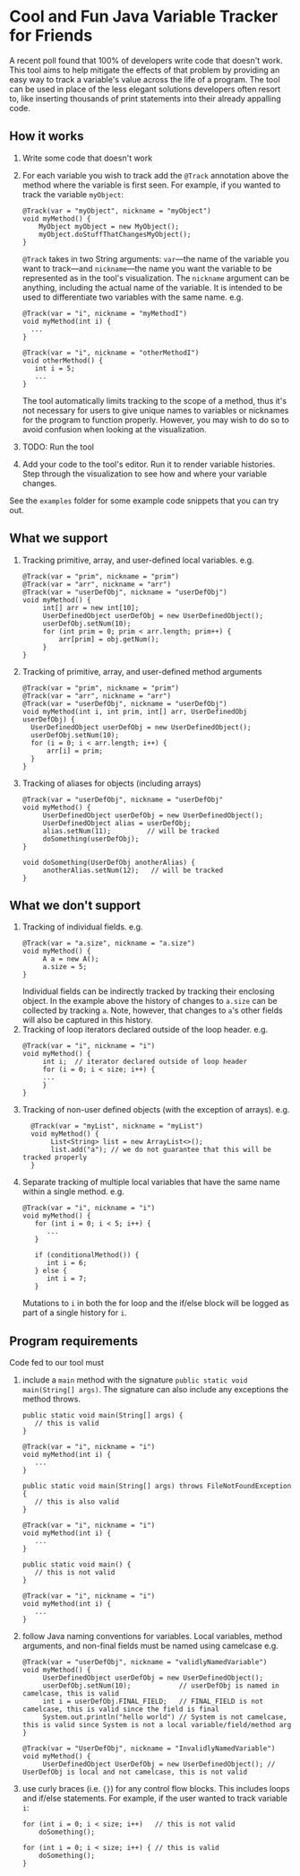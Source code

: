 # Cool and Fun Java Variable Tracker for Friends

A recent poll found that 100% of developers write code that doesn't work. This tool aims to help mitigate the effects of that problem by providing an easy way to track a variable's value across the life of a program. The tool can be used in place of the less elegant solutions developers often resort to, like inserting thousands of print statements into their already appalling code. 

## How it works
1. Write some code that doesn't work
2. For each variable you wish to track add the `@Track` annotation above the method where the variable is first seen. For example, if you wanted to track the variable `myObject`:
   ```aidl
   @Track(var = "myObject", nickname = "myObject")
   void myMethod() {
       MyObject myObject = new MyObject();
       myObject.doStuffThatChangesMyObject();
   }
   ```
   
   `@Track` takes in two String arguments: `var`—the name of the variable you want to track—and `nickname`—the name you want the variable to be represented as in the tool's visualization. The `nickname` argument can be anything, including the actual name of the variable. It is intended to be used to differentiate two variables with the same name. e.g.
      ```aidl
      @Track(var = "i", nickname = "myMethodI")
      void myMethod(int i) {
        ...
      }
   
      @Track(var = "i", nickname = "otherMethodI")
      void otherMethod() {
         int i = 5;
         ...
      }
      ```
      The tool automatically limits tracking to the scope of a method, thus it's not necessary for users to give unique names to variables or nicknames for the program to function properly. However, you may wish to do so to avoid confusion when looking at the visualization. 
3. TODO: Run the tool 
4. Add your code to the tool's editor. Run it to render variable histories. Step through the visualization to see how and where your variable changes.

See the `examples` folder for some example code snippets that you can try out.

## What we support
1. Tracking primitive, array, and user-defined local variables. e.g.
   ```aidl
   @Track(var = "prim", nickname = "prim")
   @Track(var = "arr", nickname = "arr")
   @Track(var = "userDefObj", nickname = "userDefObj")
   void myMethod() {
        int[] arr = new int[10];
        UserDefinedObject userDefObj = new UserDefinedObject();
        userDefObj.setNum(10);
        for (int prim = 0; prim < arr.length; prim++) {
            arr[prim] = obj.getNum();
        }
   }
   ```
2. Tracking of primitive, array, and user-defined method arguments 
      ```aidl
   @Track(var = "prim", nickname = "prim")
   @Track(var = "arr", nickname = "arr")
   @Track(var = "userDefObj", nickname = "userDefObj")
   void myMethod(int i, int prim, int[] arr, UserDefinedObj userDefObj) {
        UserDefinedObject userDefObj = new UserDefinedObject();
        userDefObj.setNum(10);
        for (i = 0; i < arr.length; i++) {
            arr[i] = prim;
        }
   }
   ```
3. Tracking of aliases for objects (including arrays)
   ```aidl
   @Track(var = "userDefObj", nickname = "userDefObj"
   void myMethod() {
        UserDefinedObject userDefObj = new UserDefinedObject();
        UserDefinedObject alias = userDefObj;
        alias.setNum(11);         // will be tracked
        doSomething(userDefObj);
   }
   
   void doSomething(UserDefObj anotherAlias) {
        anotherAlias.setNum(12);   // will be tracked
   }
   ```

## What we don't support
1. Tracking of individual fields. e.g. 
   ```aidl
   @Track(var = "a.size", nickname = "a.size")
   void myMethod() {
        A a = new A();
        a.size = 5;
   }
   ```
   Individual fields can be indirectly tracked by tracking their enclosing object. In the example above the history of changes to `a.size` can be collected by tracking `a`. Note, however, that changes to `a`'s other fields will also be captured in this history. 
2. Tracking of loop iterators declared outside of the loop header. e.g.
   ```aidl
   @Track(var = "i", nickname = "i")
   void myMethod() {
        int i;  // iterator declared outside of loop header
        for (i = 0; i < size; i++) {
        ...
        }
   }
   ```
3. Tracking of non-user defined objects (with the exception of arrays). e.g.
    ```aidl
      @Track(var = "myList", nickname = "myList")
      void myMethod() {
           List<String> list = new ArrayList<>(); 
           list.add("a"); // we do not guarantee that this will be tracked properly
      }
      ```
4. Separate tracking of multiple local variables that have the same name within a single method. e.g.
   ```aidl
   @Track(var = "i", nickname = "i")
   void myMethod() {
      for (int i = 0; i < 5; i++) {
         ...
      }
   
      if (conditionalMethod()) {
         int i = 6;
      } else {
         int i = 7;
      }
   ```
   Mutations to `i` in both the for loop and the if/else block will be logged as part of a single history for `i`.

## Program requirements
Code fed to our tool must 
1. include a `main` method with the signature `public static void main(String[] args)`. The signature can also include any exceptions the method throws.
   ```aidl
   public static void main(String[] args) {
      // this is valid 
   }
   
   @Track(var = "i", nickname = "i")
   void myMethod(int i) {
      ...
   }
   ```

   ```aidl
   public static void main(String[] args) throws FileNotFoundException {
      // this is also valid 
   }
   
   @Track(var = "i", nickname = "i")
   void myMethod(int i) {
      ...
   }
   ```

   ```aidl
   public static void main() {
      // this is not valid
   }
   
   @Track(var = "i", nickname = "i")
   void myMethod(int i) {
      ...
   }
   ```
2. follow Java naming conventions for variables. Local variables, method arguments, and non-final fields must be named using camelcase e.g.
   ```aidl
   @Track(var = "userDefObj", nickname = "validlyNamedVariable")
   void myMethod() {
        UserDefinedObject userDefObj = new UserDefinedObject();
        userDefObj.setNum(10);            // userDefObj is named in camelcase, this is valid
        int i = userDefObj.FINAL_FIELD;   // FINAL_FIELD is not camelcase, this is valid since the field is final
        System.out.println("hello world") // System is not camelcase, this is valid since System is not a local variable/field/method arg
   }
   ```

   ```aidl
   @Track(var = "UserDefObj", nickname = "InvalidlyNamedVariable")
   void myMethod() {
        UserDefinedObject UserDefObj = new UserDefinedObject(); // UserDefObj is local and not camelcase, this is not valid
   ```
3. use curly braces (i.e. `{}`) for any control flow blocks. This includes loops and if/else statements. For example, if the user wanted to track variable `i`:

    ```aidl
    for (int i = 0; i < size; i++)   // this is not valid
        doSomething();
    ```
    
    ```aidl
    for (int i = 0; i < size; i++) { // this is valid
        doSomething();
    }
   ```

